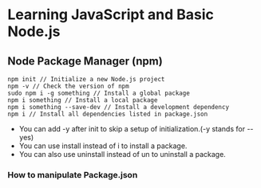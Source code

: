 # Learning JavaScript and Basic Node.js


## Node Package Manager (npm)
```
npm init // Initialize a new Node.js project
npm -v // Check the version of npm
sudo npm i -g something // Install a global package
npm i something // Install a local package
npm i something --save-dev // Install a development dependency
npm i // Install all dependencies listed in package.json
```
* You can add -y after init to skip a setup of initialization.(-y stands for --yes)
* You can use install instead of i to install a package.
* You can also use uninstall instead of un to uninstall a package.

### How to manipulate Package.json
